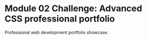 # Module 02 Challenge: Advanced CSS professional portfolio
Professional web development portfolio showcase. 
